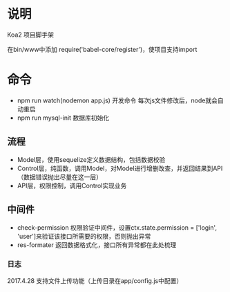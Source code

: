 ﻿# 说明
Koa2 项目脚手架

在bin/www中添加 require('babel-core/register')，使项目支持import


# 命令
* npm run watch(nodemon app.js) 开发命令 每次js文件修改后，node就会自动重启
* npm run mysql-init 数据库初始化

## 流程
* Model层，使用sequelize定义数据结构，包括数据校验
* Control层，纯函数，调用Model，对Model进行增删改查，并返回结果到API（数据错误抛出尽量在这一层）
* API层，权限控制，调用Control实现业务

## 中间件
* check-permission 权限验证中间件，设置ctx.state.permission = ['login', 'user']来验证该接口所需要的权限，否则抛出异常
* res-formater 返回数据格式化，接口所有异常都在此处梳理

### 日志
2017.4.28 支持文件上传功能（上传目录在app/config.js中配置）
